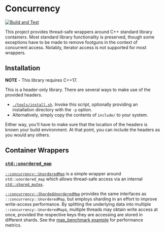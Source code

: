 # Concurrency

[![Build and Test](https://github.com/TannerKvarfordt/Concurrency/actions/workflows/cmake.yml/badge.svg)](https://github.com/TannerKvarfordt/Concurrency/actions/workflows/cmake.yml)

This project provides thread-safe wrappers around C++ standard library containers. Most standard library functionality is preserved, though
some exceptions have to be made to remove footguns in the context of concurrent access. Notably, iterator access is not supported for most
wrappers.

## Installation

**NOTE** - This library requires C++17.

This is a header-only library. There are several ways to make use of the provided headers.

- [`./tools/install.sh`](./tools/install.sh). Invoke this script, optionally providing an installation directory with the `-p` option.
- Alternatively, simply copy the contents of `include/` to your system.

Either way, you'll have to make sure that the location of the headers is known your build environment. At that point, you
can include the headers as you would any others.

## Container Wrappers

### [`std::unordered_map`](https://en.cppreference.com/w/cpp/container/unordered_map)

[`::concurrency::UnorderedMap`](include/concurrency/UnorderedMap.hpp) is a simple wrapper around `std::unordered_map` which
allows thread-safe access via an internal [`std::shared_mutex`](https://en.cppreference.com/w/cpp/thread/shared_mutex).

[`::concurrency::ShardedUnorderedMap`](include/concurrency/ShardedUnorderedMap.hpp) provides the same interfaces as `::concurrency::UnorderedMap`, but employs sharding in an effort to improve
write-access performance. By splitting the underlying data into multiple `::concurrency::UnorderedMap`s, multiple
threads may obtain write access at once, provided the respective keys they are accessing are stored in different
shards. See the [map_benchmark example](examples/map_benchmark/) for performance metrics.
